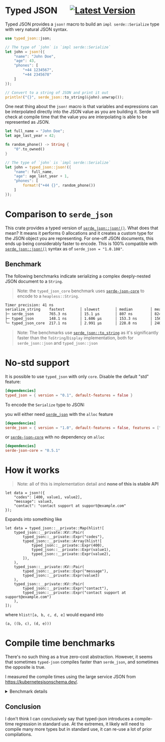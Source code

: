 # Typed JSON &emsp; [![Latest Version]][crates.io]

[Latest Version]: https://img.shields.io/crates/v/typed-json.svg
[crates.io]: https://crates.io/crates/typed-json

Typed JSON provides a `json!` macro to build an `impl serde::Serialize`
type with very natural JSON syntax.

```rust
use typed_json::json;

// The type of `john` is `impl serde::Serialize`
let john = json!({
    "name": "John Doe",
    "age": 43,
    "phones": [
        "+44 1234567",
        "+44 2345678"
    ]
});

// Convert to a string of JSON and print it out
println!("{}", serde_json::to_string(&john).unwrap());
```

One neat thing about the `json!` macro is that variables and expressions can
be interpolated directly into the JSON value as you are building it. Serde
will check at compile time that the value you are interpolating is able to
be represented as JSON.

```rust
let full_name = "John Doe";
let age_last_year = 42;

fn random_phone() -> String {
    "0".to_owned()
}

// The type of `john` is `impl serde::Serialize`
let john = typed_json::json!({
    "name": full_name,
    "age": age_last_year + 1,
    "phones": [
        format!("+44 {}", random_phone())
    ]
});
```

# Comparison to `serde_json`

This crate provides a typed version of [`serde_json::json!()`](https://docs.rs/serde_json/latest/serde_json/macro.json.html).
What does that mean? It means it performs 0 allocations and it creates a custom type for the JSON object you are representing.
For one-off JSON documents, this ends up being considerably faster to encode.
This is 100% compatible with [`serde_json::json!()`](https://docs.rs/serde_json/latest/serde_json/macro.json.html)
syntax as of `serde_json = "1.0.108"`.

## Benchmark

The following benchmarks indicate serializing a complex deeply-nested JSON document to a `String`.

> Note: the `typed_json_core` benchmark uses [`serde-json-core`](https://docs.rs/serde-json-core/latest/serde_json_core/index.html) to encode to a `heapless::String`.

```sh
Timer precision: 41 ns
serialize_string    fastest       │ slowest       │ median        │ mean          │ samples │ iters
├─ serde_json       765.3 ns      │ 15.1 µs       │ 807 ns        │ 824.9 ns      │ 100000  │ 800000
├─ typed_json       148.1 ns      │ 1.606 µs      │ 153.3 ns      │ 156 ns        │ 100000  │ 3200000
╰─ typed_json_core  217.1 ns      │ 2.991 µs      │ 228.8 ns      │ 240.4 ns      │ 100000  │ 3200000
```

> Note: The benchmarks use [`serde_json::to_string`](https://docs.rs/serde_json/latest/serde_json/fn.to_string.html)
> as it's significantly faster than the `ToString`/`Display` implementation, both for `serde_json::json` and `typed_json::json`

# No-std support

It is possible to use `typed_json` with only `core`. Disable the default "std"
feature:

```toml
[dependencies]
typed_json = { version = "0.1", default-features = false }
```

To encode the `Serialize` type to JSON:

you will either need [`serde_json`](https://docs.rs/serde_json/latest/serde_json/index.html) with the `alloc` feature

```toml
[dependencies]
serde_json = { version = "1.0", default-features = false, features = ["alloc"] }
```

or [`serde-json-core`](https://docs.rs/serde-json-core/latest/serde_json_core/index.html) with no dependency on `alloc`

```toml
[dependencies]
serde-json-core = "0.5.1"
```

# How it works

> Note: all of this is implementation detail and **none of this is stable API**

```rust,ignore
let data = json!({
    "codes": [400, value1, value2],
    "message": value3,
    "contact": "contact support at support@example.com"
});
```

Expands into something like

```rust,ignore
let data = typed_json::__private::Map(hlist![
    typed_json::__private::KV::Pair(
        typed_json::__private::Expr("codes"),
        typed_json::__private::Array(hlist![
            typed_json::__private::Expr(400),
            typed_json::__private::Expr(value1),
            typed_json::__private::Expr(value2),
        ]),
    ),
    typed_json::__private::KV::Pair(
        typed_json::__private::Expr("message"),
        typed_json::__private::Expr(value3)
    ),
    typed_json::__private::KV::Pair(
        typed_json::__private::Expr("contact"),
        typed_json::__private::Expr("contact support at support@example.com")
    ),
]);
```

where `hlist![a, b, c, d, e]` would expand into

```rust,ignore
(a, ((b, c), (d, e)))
```

# Compile time benchmarks

There's no such thing as a true zero-cost abstraction. However, it seems that sometimes
`typed-json` compiles faster than `serde_json`, and sometimes the opposite is true.

I measured the compile times using the large service JSON from <https://kubernetesjsonschema.dev/>.

<details>
<summary>Benchmark details</summary>

## Many small documents

In this test, I have split the above JSON file into 31 reasonably-sized documents

### Debug

```sh
$ hyperfine \
    --command-name "typed_json" \
    "pushd tests/crates/stress3 && touch src/main.rs && cargo build" \
    --command-name "serde_json" \
    "pushd tests/crates/stress4 && touch src/main.rs && cargo build"

Benchmark 1: typed_json
  Time (mean ± σ):     148.6 ms ±   3.7 ms    [User: 141.2 ms, System: 82.0 ms]
  Range (min … max):   143.3 ms … 157.0 ms    20 runs
 
Benchmark 2: serde_json
  Time (mean ± σ):     151.7 ms ±   4.8 ms    [User: 134.9 ms, System: 98.5 ms]
  Range (min … max):   143.2 ms … 163.0 ms    20 runs
 
Summary
  typed_json ran
    1.02 ± 0.04 times faster than serde_json
```

### Release

```sh
$ hyperfine \
    --command-name "typed_json" \
    "pushd tests/crates/stress3 && touch src/main.rs && cargo build --release" \
    --command-name "serde_json" \
    "pushd tests/crates/stress4 && touch src/main.rs && cargo build --release"

Benchmark 1: typed_json
  Time (mean ± σ):     538.3 ms ±   7.1 ms    [User: 877.5 ms, System: 65.7 ms]
  Range (min … max):   527.4 ms … 550.9 ms    10 runs
 
Benchmark 2: serde_json
  Time (mean ± σ):      1.003 s ±  0.013 s    [User: 1.194 s, System: 0.075 s]
  Range (min … max):    0.972 s …  1.020 s    10 runs
 
Summary
  typed_json ran
    1.86 ± 0.04 times faster than serde_json
```

## One-off large document

In this test, I have included the single JSON file in verbatim.
I don't think this is a realistic use case but still interesting

### Debug

```sh
$ hyperfine \
    --command-name "typed_json" \
    "pushd tests/crates/stress1 && touch src/main.rs && cargo build" \
    --command-name "serde_json" \
    "pushd tests/crates/stress2 && touch src/main.rs && cargo build"

Benchmark 1: typed_json
  Time (mean ± σ):     157.5 ms ±   6.1 ms    [User: 147.9 ms, System: 83.5 ms]
  Range (min … max):   152.1 ms … 178.4 ms    18 runs
 
Benchmark 2: serde_json
  Time (mean ± σ):     151.7 ms ±   4.5 ms    [User: 133.6 ms, System: 97.9 ms]
  Range (min … max):   145.1 ms … 162.4 ms    18 runs
 
Summary
  serde_json ran
    1.04 ± 0.05 times faster than typed_json
```

### Release

```sh
$ hyperfine \
    --command-name "typed_json" \
    "pushd tests/crates/stress1 && touch src/main.rs && cargo build --release" \
    --command-name "serde_json" \
    "pushd tests/crates/stress2 && touch src/main.rs && cargo build --release"

Benchmark 1: typed_json
  Time (mean ± σ):      1.501 s ±  0.012 s    [User: 2.324 s, System: 0.090 s]
  Range (min … max):    1.480 s …  1.520 s    10 runs
 
Benchmark 2: serde_json
  Time (mean ± σ):     947.3 ms ±  20.4 ms    [User: 1142.0 ms, System: 71.2 ms]
  Range (min … max):   918.7 ms … 989.0 ms    10 runs
 
Summary
  serde_json ran
    1.58 ± 0.04 times faster than typed_json
```

</details>

## Conclusion

I don't think I can conclusively say that typed-json introduces a compile-time regression in standard use.
At the extremes, it likely will need to compile many more types but in standard use, it can re-use a lot of prior compilations.

